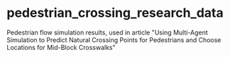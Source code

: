 # pedestrian_crossing_research_data
Pedestrian flow simulation results, used in article "Using Multi-Agent Simulation to Predict Natural Crossing Points for Pedestrians and Choose Locations for Mid-Block Crosswalks"
